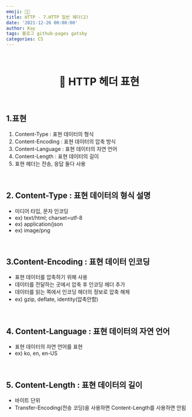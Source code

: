 ```yaml
---
emoji: 👨‍💻
title: HTTP - 7.HTTP 일반 헤더(2)
date: '2021-12-26 00:00:00'
author: Kay
tags: 블로그 github-pages gatsby
categories: CS
---
```


<br>

<h1 align="center">
  👋  HTTP 헤더 표현
</h1>

<br>

## 1.표현

1. Content-Type : 표현 데이터의 형식
2. Content-Encoding : 표현 데이터의 압축 방식
3. Content-Language : 표현 데이터의 자연 언어
4. Content-Length : 표현 데이터의 길이
5. 표현 헤더는 전송, 응답 둘다 사용

<br>

## 2. Content-Type : 표현 데이터의 형식 설명

- 미디어 타입, 문자 인코딩
- ex) text/html; charset=utf-8
- ex) application/json
- ex) image/png

<br>

## 3.Content-Encoding : 표현 데이터 인코딩

- 표현 데이터를 압축하기 위해 사용
- 데이터를 전달하는 곳에서 압축 후 인코딩 헤더 추가
- 데이터를 읽는 쪽에서 인코딩 헤더의 정보로 압축 해제
- ex) gzip, deflate, identity(압축안함)

<br>

## 4. Content-Language : 표현 데이터의 자연 언어

- 표현 데이터의 자연 언어를 표현
- ex) ko, en, en-US

<br>

## 5. Content-Length : 표현 데이터의 길이

- 바이트 단위
- Transfer-Encoding(전송 코딩)을 사용하면 Content-Length를 사용하면 안됨

```toc

```
